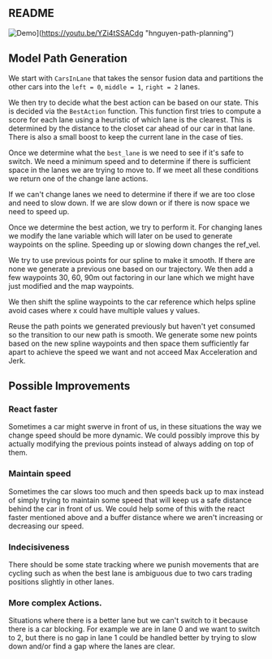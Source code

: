 ## README

![Demo](https://img.youtube.com/vi/YZi4tSSACdg/0.jpg)](https://youtu.be/YZi4tSSACdg "hnguyen-path-planning")

## Model Path Generation
We start with `CarsInLane` that takes the sensor fusion data and partitions the other cars into the `left = 0`, `middle = 1`, `right = 2` lanes.


We then try to decide what the best action can be based on our state. This is decided via the `BestAction` function. This function first tries to compute a score for each lane using a heuristic of which lane is the clearest. This is determined by the distance to the closet car ahead of our car in that lane. There is also a small boost to keep the current lane in the case of ties.

Once we determine what the `best_lane` is we need to see if it's safe to switch. We need a minimum speed and to determine if there is sufficient space in the lanes we are trying to move to. If we meet all these conditions we return one of the change lane actions.

If we can't change lanes we need to determine if there if we are too close and need to slow down. If we are slow down or if there is now space we need to speed up.

Once we determine the best action, we try to perform it. For changing lanes we modify the lane variable which will later on be used to generate waypoints on the spline. Speeding up or slowing down changes the ref_vel.

We try to use previous points for our spline to make it smooth. If there are none we generate a previous one based on our trajectory. We then add a few waypoints 30, 60, 90m out factoring in our lane which we might have just modified and the map waypoints.

We then shift the spline waypoints to the car reference which helps spline avoid cases where x could have multiple values y values.

Reuse the path points we generated previously but haven't yet consumed so the transition to our new path is smooth. We generate some new points based on the new spline waypoints and then space them sufficiently far apart to achieve the speed we want and not acceed Max Acceleration and Jerk.

## Possible Improvements
### React faster
Sometimes a car might swerve in front of us, in these situations the way we change speed should be more dynamic. We could possibly improve this by actually modifying the previous points instead of always adding on top of them.
### Maintain speed
Sometimes the car slows too much and then speeds back up to max instead of simply trying to maintain some speed that will keep us a safe distance behind the car in front of us. We could help some of this with the react faster mentioned above and a buffer distance where we aren't increasing or decreasing our speed.
### Indecisiveness
There should be some state tracking where we punish movements that are cycling such as when the best lane is ambiguous due to two cars trading positions slightly in other lanes. 
### More complex Actions.
Situations where there is a better lane but we can't switch to it because there is a car blocking. For example we are in lane 0 and we want to switch to 2, but there is no gap in lane 1 could be handled better by trying to slow down and/or find a gap where the lanes are clear.